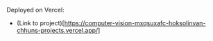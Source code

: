 Deployed on Vercel:
- (Link to project)[https://computer-vision-mxqsuxafc-hoksolinvan-chhuns-projects.vercel.app/]
